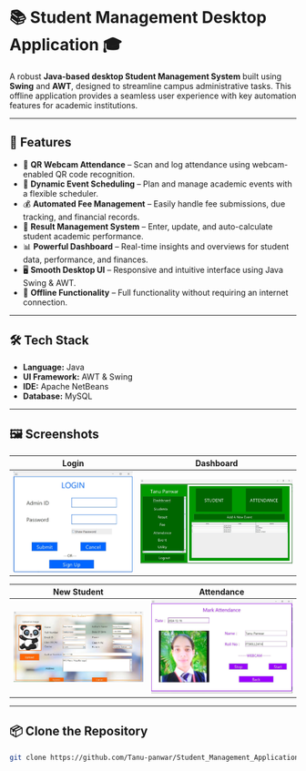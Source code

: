 # 📚 Student Management Desktop Application 🎓

A robust **Java-based desktop Student Management System** built using **Swing** and **AWT**, designed to streamline campus administrative tasks. This offline application provides a seamless user experience with key automation features for academic institutions.

---

## 🚀 Features

- 📸 **QR Webcam Attendance** – Scan and log attendance using webcam-enabled QR code recognition.
- 📅 **Dynamic Event Scheduling** – Plan and manage academic events with a flexible scheduler.
- 💰 **Automated Fee Management** – Easily handle fee submissions, due tracking, and financial records.
- 📝 **Result Management System** – Enter, update, and auto-calculate student academic performance.
- 📊 **Powerful Dashboard** – Real-time insights and overviews for student data, performance, and finances.
- 🖥️ **Smooth Desktop UI** – Responsive and intuitive interface using Java Swing & AWT.
- 📴 **Offline Functionality** – Full functionality without requiring an internet connection.

---

## 🛠️ Tech Stack

- **Language:** Java  
- **UI Framework:** AWT & Swing  
- **IDE:** Apache NetBeans  
- **Database:** MySQL  

---

## 🖼️ Screenshots

| Login | Dashboard |
|-------|-----------|
| ![Login](Screenshots/login.jpg) | ![Dashboard](screenshots/Dashboard.jpg) |

| New Student | Attendance |
|-------------|------------|
| ![New Student](screenshots/newStudent.jpg) | ![Attendance](screenshots/attendance.jpg) |

---

## 📦 Clone the Repository

```bash
git clone https://github.com/Tanu-panwar/Student_Management_Application.git
